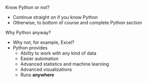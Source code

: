 Know Python or not?
- Continue straight on if you know Python
- Otherwise, to bottom of course and complete Python section

Why Python anyway?
- Why not, for example, Excel?
- Python provides
	- Ability to work with any kind of data
	- Easier automation
	- Advanced statistics and machine learning
	- Advanced visualizations
	- Runs **anywhere**

